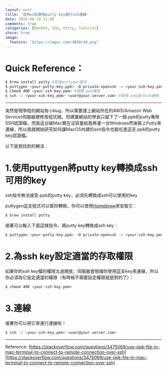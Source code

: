 ```yaml
---
layout: post
title: '在MacOS使用putty key進行ssh連線'
date: 2016-08-18 11:00
comments: true
categories: [MacOSX, SSH, Putty, Tutorial]
share: true
image:
  feature: "https://imgur.com/3B3Hrd4.png"
---
```


# Quick Reference：

``` bash
$ brew install putty #安裝puttygen套件
$ puttygen <your-putty-key.ppk> -O private-openssh -o <your-ssh-key.pem> #將putty key轉換成ssh key
$ chmod 400 <your-ssh-key.pem> #調整.pem權限
$ ssh -i <your-ssh-key.pem> <user@your.server.com> #使用.pem進行ssh連線
```

<!-- more -->

---

突然發現學程的網站有小bug，所以需要連上網站所在的AWS(Amazon Web Service)伺服器裡修改程式碼。但建置網站的學長只留下了一個.ppk的putty專用SSH認證檔，而我這台破Mac實在沒容量給我再灌一台Windows然後裝上Putty來連線，所以我就開始研究如何讓MacOS內建的ssh指令也能吃進這支.ppk的putty key認證檔。

以下是我找到的解法：

# 1.使用puttygen將putty key轉換成ssh可用的key

ssh指令無法接受.ppk的putty key，必須先轉換成ssh可以使用的key

puttygen這支程式可以幫你轉換，你可以使用[Homebrew](http://brew.sh/index_zh-tw.html)來安裝它：

``` bash
$ brew install putty
```

接著可以輸入下面這條指令，將putty key轉換成ssh key：

``` bash
$ puttygen <your-putty-key.ppk> -O private-openssh -o <your-ssh-key.pem>
```

# 2.為ssh key設定適當的存取權限

如果你的ssh key檔的權限太過開放，伺服器會阻擋你使用這支key來連線，所以你必須為它設定適當的權限（有時候不需要設定權限就是對的了）：

``` bash
$ chmod 400 <your-ssh-key.pem>
```

# 3.連線

接著你可以用它來進行連線啦！

``` bash
$ ssh -i <your-ssh-key.pem> <user@your.server.com>
```

---

Reference: [https://stackoverflow.com/questions/3475069/use-ppk-file-in-mac-terminal-to-connect-to-remote-connection-over-ssh](https://stackoverflow.com/questions/3475069/use-ppk-file-in-mac-terminal-to-connect-to-remote-connection-over-ssh)